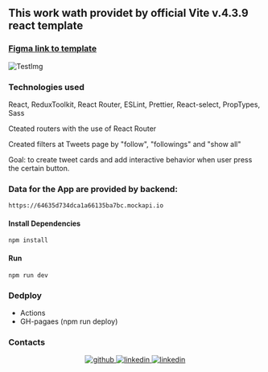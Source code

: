 ## This work wath providet by official Vite v.4.3.9 react template

### [Figma link to template](https://www.figma.com/file/zun1oP6NmS2Lmgbcj6e1IG/Test?node-id=0-1&t=fKfPK1hQF3isHhAC-0)

![TestImg](https://textbook.edu.goit.global/lms-career-homework/uk/img/image-1.jpg)

### Technologies used

React, ReduxToolkit, React Router, ESLint, Prettier, React-select, PropTypes, Sass

Cteated routers with the use of React Router

Created filters at Tweets page by "follow", "followings" and "show all"

Goal: to create tweet cards and add interactive behavior when user press the certain button.

### Data for the App are provided by backend:

```
https://64635d734dca1a66135ba7bc.mockapi.io
```

#### Install Dependencies

```
npm install
```

#### Run

```
npm run dev
```

### Dedploy

- Actions
- GH-pagaes (npm run deploy)

### Contacts

<div align="center">
<a href="https://github.com/Dubyshkina" target="_blank">
<img src=https://img.shields.io/badge/github-%2324292e.svg?&style=for-the-badge&logo=github&logoColor=white alt=github style="margin-bottom: 5px;" />
</a>
<a href="https://www.linkedin.com/in/kateryna-dubyshkina/" target="_blank">
<img src=https://img.shields.io/badge/linkedin-%231E77B5.svg?&style=for-the-badge&logo=linkedin&logoColor=white alt=linkedin style="margin-bottom: 5px;" />
<a href="https://t.me/katerynadubyshkina" target="_blank">
<img src=https://img.shields.io/badge/-telegram-blue?&style=for-the-badge&logo=instagram&logoColor=white alt=linkedin style="margin-bottom: 5px;" />
</a>
</div>
